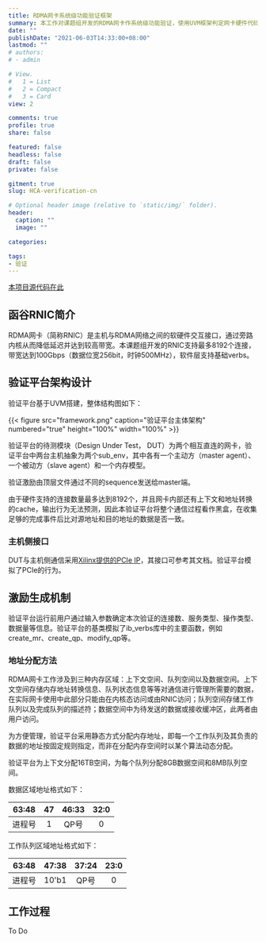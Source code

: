 ```yaml
---
title: RDMA网卡系统级功能验证框架
summary: 本工作对课题组开发的RDMA网卡作系统级功能验证，使用UVM框架判定网卡硬件代码的正确性。
date: ""
publishDate: "2021-06-03T14:33:00+08:00"
lastmod: ""
# authors:
# - admin

# View.
#   1 = List
#   2 = Compact
#   3 = Card
view: 2

comments: true
profile: true
share: false

featured: false
headless: false
draft: false
private: false

gitment: true
slug: HCA-verification-cn

# Optional header image (relative to `static/img/` folder).
header:
  caption: ""
  image: ""

categories:

tags:
- 验证
---
```

[本项目源代码在此](https://github.com/ZhenlongMa/RDMA-NIC-Verification)

## **函谷RNIC简介**
RDMA网卡（简称RNIC）是主机与RDMA网络之间的软硬件交互接口，通过旁路内核从而降低延迟并达到较高带宽。本课题组开发的RNIC支持最多8192个连接，带宽达到100Gbps（数据位宽256bit，时钟500MHz），软件层支持基础verbs。

## **验证平台架构设计**
验证平台基于UVM搭建，整体结构图如下：

{{< figure src="framework.png" caption="验证平台主体架构" numbered="true" height="100%" width="100%" >}}

验证平台的待测模块（Design Under Test， DUT）为两个相互直连的网卡，验证平台中两台主机抽象为两个sub_env，其中各有一个主动方（master agent）、一个被动方（slave agent）和一个内存模型。

验证激励由顶层文件通过不同的sequence发送给master端。

由于硬件支持的连接数量最多达到8192个，并且网卡内部还有上下文和地址转换的cache，输出行为无法预测，因此本验证平台将整个通信过程看作黑盒，在收集足够的完成事件后比对源地址和目的地址的数据是否一致。

### **主机侧接口**
DUT与主机侧通信采用[Xilinx提供的PCIe IP](https://www.xilinx.com/products/intellectual-property/7_series_gen_3_pci_express.html#tabAnchor-overview)，其接口可参考其文档。验证平台模拟了PCIe的行为。

## **激励生成机制**
验证平台运行前用户通过输入参数确定本次验证的连接数、服务类型、操作类型、数据量等信息。验证平台的基类模拟了ib_verbs库中的主要函数，例如create_mr、create_qp、modify_qp等。


### **地址分配方法**
RDMA网卡工作涉及到三种内存区域：上下文空间、队列空间以及数据空间。上下文空间存储内存地址转换信息、队列状态信息等等对通信进行管理所需要的数据，在实际网卡使用中此部分只能由在内核态访问或由RNIC访问；队列空间存储工作队列以及完成队列的描述符；数据空间中为待发送的数据或接收缓冲区，此两者由用户访问。

为方便管理，验证平台采用静态方式分配内存地址，即每一个工作队列及其负责的数据的地址按固定规则指定，而非在分配内存空间时以某个算法动态分配。

验证平台为上下文分配16TB空间，为每个队列分配8GB数据空间和8MB队列空间。

数据区域地址格式如下：

| 63:48 | 47 | 46:33 | 32:0 |
|:----:|:----:|:----:|:----:|
|进程号|1|QP号|0|

工作队列区域地址格式如下：

| 63:48 | 47:38 | 37:24 | 23:0 |
|:----:|:----:|:----:|:----:|
|进程号|10'b1|QP号|0|

## **工作过程**

To Do